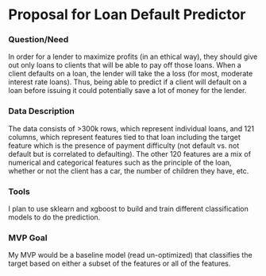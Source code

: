 # Proposal for Loan Default Predictor

### Question/Need

In order for a lender to maximize profits (in an ethical way), they should give out only loans to clients that will be able to pay off those loans. When a client defaults on a loan, the lender will take the a loss (for most, moderate interest rate loans). Thus, being able to predict if a client will default on a loan before issuing it could potentially save a lot of money for the lender.

### Data Description

The data consists of >300k rows, which represent individual loans, and 121 columns, which represent features tied to that loan including the target feature which is the presence of payment difficulty (not default vs. not default but is correlated to defaulting). The other 120 features are a mix of numerical and categorical features such as the principle of the loan, whether or not the client has a car, the  number of children they have, etc. 

### Tools

I plan to use sklearn and xgboost to build and train different classification models to do the prediction.

### MVP Goal

My MVP would be a baseline model (read un-optimized) that classifies the target based on either a subset of the features or all of the features.
